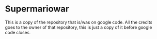 # Supermariowar

This is a copy of the repository that is/was on google code.
All the credits goes to the owner of that repository, this is just a copy of it before google code closes.
